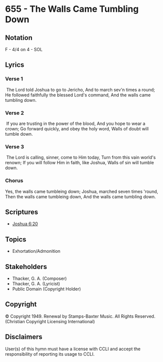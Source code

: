 # 655 - The Walls Came Tumbling Down

## Notation

F - 4/4 on 4 - SOL

## Lyrics

### Verse 1

 The Lord told Joshua to go to Jericho, And to march sev'n times a round; He followed faithfully the blessed Lord's command, And the walls came tumbling down.

### Verse 2

 If you are trusting in the power of the blood, And you hope to wear a crown; Go forward quickly, and obey the holy word, Walls of doubt will tumble down.

### Verse 3

 The Lord is calling, sinner, come to Him today, Turn from this vain world's renown; If you will follow Him in faith, like Joshua, Walls of sin will tumble down. 

### Chorus

Yes, the walls came tumbleing down; Joshua, marched seven times 'round, Then the walls came tumbleing down, And the walls came tumbling down. 


## Scriptures

- [Joshua 6:20](https://www.biblegateway.com/passage/?search=Joshua%206%3A20)

## Topics

- Exhortation/Admonition

## Stakeholders

- Thacker, G. A. (Composer)
- Thacker, G. A. (Lyricist)
- Public Domain (Copyright Holder)

## Copyright

© Copyright 1949. Renewal by Stamps-Baxter Music. All Rights Reserved.
(Christian Copyright Licensing International)

## Disclaimers

User(s) of this hymn must have a license with CCLI and accept the responsibility of reporting its usage to CCLI.


